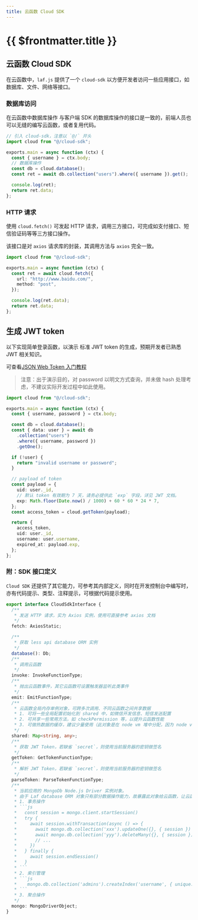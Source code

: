 ```yaml
---
title: 云函数 Cloud SDK
---
```


# {{ $frontmatter.title }}

## 云函数 Cloud SDK

在云函数中，`laf.js` 提供了一个 `cloud-sdk` 以方便开发者访问一些应用接口，如数据库、文件、网络等接口。

### 数据库访问

在云函数中数据库操作 与客户端 SDK 的数据库操作的接口是一致的，前端人员也可以无缝的编写云函数，或者复用代码。

```ts
// 引入 cloud-sdk，注意以 `@/` 开头
import cloud from "@/cloud-sdk";

exports.main = async function (ctx) {
  const { username } = ctx.body;
  // 数据库操作
  const db = cloud.database();
  const ret = await db.collection("users").where({ username }).get();

  console.log(ret);
  return ret.data;
};
```

### HTTP 请求

使用 `cloud.fetch()` 可发起 HTTP 请求，调用三方接口，可完成如支付接口、短信验证码等等三方接口操作。

该接口是对 `axios` 请求库的封装，其调用方法与 `axios` 完全一致。

```ts
import cloud from "@/cloud-sdk";

exports.main = async function (ctx) {
  const ret = await cloud.fetch({
    url: "http://www.baidu.com/",
    method: "post",
  });

  console.log(ret.data);
  return ret.data;
};
```

## 生成 JWT token

以下实现简单登录函数，以演示 标准 JWT token 的生成，预期开发者已熟悉 JWT 相关知识。

可查看[JSON Web Token 入门教程](https://www.ruanyifeng.com/blog/2018/07/json_web_token-tutorial.html)

> 注意：出于演示目的，对 password 以明文方式查询，并未做 hash 处理考虑，不建议实际开发过程中如此使用。

```ts
import cloud from "@/cloud-sdk";

exports.main = async function (ctx) {
  const { username, password } = ctx.body;

  const db = cloud.database();
  const { data: user } = await db
    .collection("users")
    .where({ username, password })
    .getOne();

  if (!user) {
    return "invalid username or password";
  }

  // payload of token
  const payload = {
    uid: user._id,
    // 默认 token 有效期为 7 天，请务必提供此 `exp` 字段，详见 JWT 文档。
    exp: Math.floor(Date.now() / 1000) + 60 * 60 * 24 * 7,
  };
  const access_token = cloud.getToken(payload);

  return {
    access_token,
    uid: user._id,
    username: user.username,
    expired_at: payload.exp,
  };
};
```

### 附：SDK 接口定义

`Cloud SDK` 还提供了其它能力，可参考其内部定义，同时在开发控制台中编写时，亦有代码提示、类型、注释提示，可根据代码提示使用。

````ts
export interface CloudSdkInterface {
  /**
   * 发送 HTTP 请求，实为 Axios 实例，使用可直接参考 axios 文档
   */
  fetch: AxiosStatic;

  /**
   * 获取 less api database ORM 实例
   */
  database(): Db;
  /**
   * 调用云函数
   */
  invoke: InvokeFunctionType;
  /**
   * 抛出云函数事件，其它云函数可设置触发器监听此类事件
   */
  emit: EmitFunctionType;
  /**
   * 云函数全局内存单例对象，可跨多次调用、不同云函数之间共享数据
   * 1. 可将一些全局配置初始化到 shared 中，如微信开发信息、短信发送配置
   * 2. 可共享一些常用方法，如 checkPermission 等，以提升云函数性能
   * 3. 可做热数据的缓存，建议少量使用（此对象是在 node vm 堆中分配，因为 node vm 堆内存限制）
   */
  shared: Map<string, any>;
  /**
   * 获取 JWT Token，若缺省 `secret`，则使用当前服务器的密钥做签名
   */
  getToken: GetTokenFunctionType;
  /**
   * 解析 JWT Token，若缺省 `secret`，则使用当前服务器的密钥做签名
   */
  parseToken: ParseTokenFunctionType;
  /**
   * 当前应用的 MongoDb Node.js Driver 实例对象。
   * 由于 Laf database ORM 对象只有部分数据操作能力，故暴露此对象给云函数，让云函数拥有完整的数据库操作能力：
   * 1. 事务操作
   * ```js
   *   const session = mongo.client.startSession()
   *   try {
   *     await session.withTransaction(async () => {
   *       await mongo.db.collection('xxx').updateOne({}, { session })
   *       await mongo.db.collection('yyy').deleteMany({}, { session })
   *       // ...
   *     })
   *   } finally {
   *     await session.endSession()
   *   }
   * ```
   * 2. 索引管理
   * ```js
   *    mongo.db.collection('admins').createIndex('username', { unique: true })
   * ```
   * 3. 聚合操作
   */
  mongo: MongoDriverObject;
}
````
